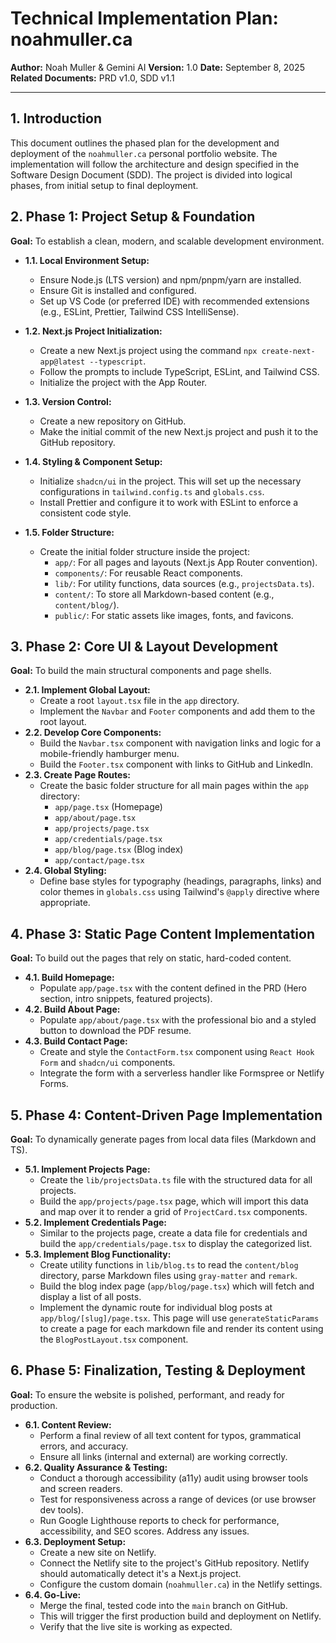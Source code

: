 # Technical Implementation Plan: noahmuller.ca

**Author:** Noah Muller & Gemini AI
**Version:** 1.0
**Date:** September 8, 2025
**Related Documents:** PRD v1.0, SDD v1.1

---

## 1. Introduction

This document outlines the phased plan for the development and deployment of the `noahmuller.ca` personal portfolio website. The implementation will follow the architecture and design specified in the Software Design Document (SDD). The project is divided into logical phases, from initial setup to final deployment.

## 2. Phase 1: Project Setup & Foundation

**Goal:** To establish a clean, modern, and scalable development environment.

- **1.1. Local Environment Setup:**
    - Ensure Node.js (LTS version) and npm/pnpm/yarn are installed.
    - Ensure Git is installed and configured.
    - Set up VS Code (or preferred IDE) with recommended extensions (e.g., ESLint, Prettier, Tailwind CSS IntelliSense).

- **1.2. Next.js Project Initialization:**
    - Create a new Next.js project using the command `npx create-next-app@latest --typescript`.
    - Follow the prompts to include TypeScript, ESLint, and Tailwind CSS.
    - Initialize the project with the App Router.

- **1.3. Version Control:**
    - Create a new repository on GitHub.
    - Make the initial commit of the new Next.js project and push it to the GitHub repository.

- **1.4. Styling & Component Setup:**
    - Initialize `shadcn/ui` in the project. This will set up the necessary configurations in `tailwind.config.ts` and `globals.css`.
    - Install Prettier and configure it to work with ESLint to enforce a consistent code style.

- **1.5. Folder Structure:**
    - Create the initial folder structure inside the project:
        - `app/`: For all pages and layouts (Next.js App Router convention).
        - `components/`: For reusable React components.
        - `lib/`: For utility functions, data sources (e.g., `projectsData.ts`).
        - `content/`: To store all Markdown-based content (e.g., `content/blog/`).
        - `public/`: For static assets like images, fonts, and favicons.

## 3. Phase 2: Core UI & Layout Development

**Goal:** To build the main structural components and page shells.

- **2.1. Implement Global Layout:**
    - Create a root `layout.tsx` file in the `app` directory.
    - Implement the `Navbar` and `Footer` components and add them to the root layout.
- **2.2. Develop Core Components:**
    - Build the `Navbar.tsx` component with navigation links and logic for a mobile-friendly hamburger menu.
    - Build the `Footer.tsx` component with links to GitHub and LinkedIn.
- **2.3. Create Page Routes:**
    - Create the basic folder structure for all main pages within the `app` directory:
        - `app/page.tsx` (Homepage)
        - `app/about/page.tsx`
        - `app/projects/page.tsx`
        - `app/credentials/page.tsx`
        - `app/blog/page.tsx` (Blog index)
        - `app/contact/page.tsx`
- **2.4. Global Styling:**
    - Define base styles for typography (headings, paragraphs, links) and color themes in `globals.css` using Tailwind's `@apply` directive where appropriate.

## 4. Phase 3: Static Page Content Implementation

**Goal:** To build out the pages that rely on static, hard-coded content.

- **4.1. Build Homepage:**
    - Populate `app/page.tsx` with the content defined in the PRD (Hero section, intro snippets, featured projects).
- **4.2. Build About Page:**
    - Populate `app/about/page.tsx` with the professional bio and a styled button to download the PDF resume.
- **4.3. Build Contact Page:**
    - Create and style the `ContactForm.tsx` component using `React Hook Form` and `shadcn/ui` components.
    - Integrate the form with a serverless handler like Formspree or Netlify Forms.

## 5. Phase 4: Content-Driven Page Implementation

**Goal:** To dynamically generate pages from local data files (Markdown and TS).

- **5.1. Implement Projects Page:**
    - Create the `lib/projectsData.ts` file with the structured data for all projects.
    - Build the `app/projects/page.tsx` page, which will import this data and map over it to render a grid of `ProjectCard.tsx` components.
- **5.2. Implement Credentials Page:**
    - Similar to the projects page, create a data file for credentials and build the `app/credentials/page.tsx` to display the categorized list.
- **5.3. Implement Blog Functionality:**
    - Create utility functions in `lib/blog.ts` to read the `content/blog` directory, parse Markdown files using `gray-matter` and `remark`.
    - Build the blog index page (`app/blog/page.tsx`) which will fetch and display a list of all posts.
    - Implement the dynamic route for individual blog posts at `app/blog/[slug]/page.tsx`. This page will use `generateStaticParams` to create a page for each markdown file and render its content using the `BlogPostLayout.tsx` component.

## 6. Phase 5: Finalization, Testing & Deployment

**Goal:** To ensure the website is polished, performant, and ready for production.

- **6.1. Content Review:**
    - Perform a final review of all text content for typos, grammatical errors, and accuracy.
    - Ensure all links (internal and external) are working correctly.
- **6.2. Quality Assurance & Testing:**
    - Conduct a thorough accessibility (a11y) audit using browser tools and screen readers.
    - Test for responsiveness across a range of devices (or use browser dev tools).
    - Run Google Lighthouse reports to check for performance, accessibility, and SEO scores. Address any issues.
- **6.3. Deployment Setup:**
    - Create a new site on Netlify.
    - Connect the Netlify site to the project's GitHub repository. Netlify should automatically detect it's a Next.js project.
    - Configure the custom domain (`noahmuller.ca`) in the Netlify settings.
- **6.4. Go-Live:**
    - Merge the final, tested code into the `main` branch on GitHub.
    - This will trigger the first production build and deployment on Netlify.
    - Verify that the live site is working as expected.